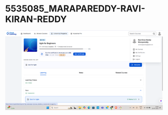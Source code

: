 # 5535085_MARAPAREDDY-RAVI-KIRAN-REDDY
![Alt Text](https://github.com/ravikiranreddy0/5535085_MARAPAREDDY-RAVI-KIRAN-REDDY/blob/4523b02d4da47fb936c02a853efbf461187f1eb9/Agile_Great%20Learning%20Certificate.png)
